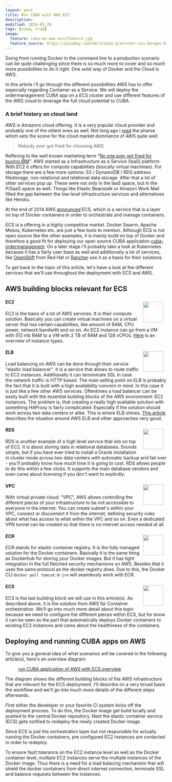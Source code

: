 ```yaml
---
layout: post
title: Run CUBA with AWS ECS
description:
modified: 2016-03-29
tags: [cuba, crud]
image:
  feature: cuba-on-aws-ecs/feature.jpg
  feature_source: https://pixabay.com/de/alaska-gletscher-eis-bergen-810433/
---
```


Going from running Docker in the command line to a production scenario can be quite challenging since there is so much more to cover and so much more possibilities to do it right. One solid way of Docker and the Cloud is AWS.

In this article i'll go through the different possibilities AWS has to offer especially regarding Container as a Service. We will deploy the ordermanagement CUBA app on a ECS cluster and use different features of the AWS cloud to leverage the full cloud potential to CUBA.

<!-- more -->

### A brief history on cloud land

AWS is Amazons cloud offering. It is a very popular cloud provider and probably one of the oldest ones as well. Not long ago i [read](https://twitter.com/peakscale/status/674278519732486144) the pharse which sets the scene for the cloud market dominance of AWS quite well:

> Nobody ever got fired for choosing AWS

Reffering to the well known marketing term "[No one ever got fired for buying IBM](http://corporatevisions.com/blog/2007/06/11/no-one-ever-got-fired-for-buying-ibm/)".
AWS started as a Infrastructure as a Service (IaaS) platform. With EC2 it offers for compute capabilities (bisically virtual machines). For storage there are a few more options: S3 / DynamoDB / RDS address filestorage, non-relational and relational data storage. After that a lot of other services pop up. These were not only in the IaaS space, but in the P/SaaS space as well. Things like Elastic Beanstalk or Amazon Work Mail filled the gap between the low level infrastructure services and alternatives like Heroku.

At the end of 2014 AWS [announced](https://aws.amazon.com/de/blogs/aws/category/ec2-container-service/) ECS, which is a service that is a layer on top of Docker containers in order to orchestrate and manage containers.

ECS is a offering in a highly competitve market. Docker Swarm, Apache Mesos, Kubernetes etc. are just a few tools to mention. Although ECS is not open source like the other examples, it is mainly build on top of Docker and therefore a good fit for deploying our open source CUBA application [cuba-ordermanagement](https://github.com/mariodavid/cuba-ordermanagement). On a later stage i'll probably take a look at Kubernetes because it has a fairly user base as well and additionally a lot of services, like [OpenShift](https://www.openshift.com/) from Red Hat or [Rancher](http://rancher.com/) use it as a basis for their solutions.

To get back to the topic of this article, let's have a look at the different services that we'll use throughout the deployment with ECS and AWS.

## AWS building blocks relevant for ECS

<img style="float:right; padding: 10px; width: 64px;" src="{{site.url}}/images/cuba-on-aws-ecs/ec2-logo.png">

#### EC2
EC2 is the basis of a lot of AWS services. It is their compute solution. Basically you can create virtual machines on a virtual server that has certain capabilities, like amount of RAM, CPU power, network bandwith and so on. An EC2 instance can go from a VM with 512 mb RAM to a VM with 2 TB of RAM and 128 vCPUs. [Here](https://aws.amazon.com/ec2/instance-types/) is an overview of instance types.


<img style="float:right; padding: 10px; width: 64px;" src="{{site.url}}/images/cuba-on-aws-ecs/elb-logo.png">


#### ELB
Load balancing on AWS can be done through their service "elastic load balancer". It is a service that allows to route traffic to EC2 instances. Additionally it can termininate SSL in case the network traffic is HTTP based. The main selling point on ELB is probably the fact that it is built with a high availability concern in mind. In this case it is just like a few other AWS services. Oftentimes a load balancer can be easily built with the essential building blocks of the AWS environment: EC2 instances. The problem is, that creating a really high avaliable solution with something HAProxy is fairly complicated. Especially if the solution should work across two data centers or alike. This is where ELB shines. [This article](http://www.stackdriver.com/elb-affinity-problems/) describes the situation around AWS ELB and other approaches very good.


<img style="float:right; padding: 10px; width: 64px;" src="{{site.url}}/images/cuba-on-aws-ecs/rds-logo.png">


#### RDS
RDS is another example of a high level service that sits on top of EC2. It is about storing data in relational databases. Sounds simple, but if you have ever tried to install a Oracle installation in cluster mode across two data centers with automatic backup and fail over - you'll probably know how much time it is going to cost. RDS allows people to do this within a few clicks. It supports the main database vendors and even cares about licensing if you don't want to explicitly.


<img style="float:right; padding: 10px; width: 64px;" src="{{site.url}}/images/cuba-on-aws-ecs/vpc-logo.png">


#### VPC
With virtual private cloud: "VPC", AWS allows controlling the different pieces of your infrastructure to be not accessible to everyone in the internet. You can create subnet's within your VPC, connect or disconnect it from the internet, defining security rules about what has access to what within the VPC and so on. Even a dedicated VPN tunnel can be created so that there is no internet access needed at all.


<img style="float:right; padding: 10px; width: 64px;" src="{{site.url}}/images/cuba-on-aws-ecs/ecr-logo.png">

#### ECR
ECR stands for elastic container registry. It is the fully managed solution for the Docker containers. Basically it is the same thing as Dockerhub for storing your Docker images. But it has tight integration in the full fletched security mechanisms on AWS. Besides that it uses the same protocol as the docker registry does. Due to this, the Docker CLI <code>docker pull tomcat:8-jre</code> will seamlessly work with ECR.


<img style="float:right; padding: 10px; width: 64px;" src="{{site.url}}/images/cuba-on-aws-ecs/ecs-logo.png">

#### ECS

ECS is the last building block we will use in this article(s). As described above, it is the solution from AWS for Container orchestration. We'll go into much more detail about this topic because we need to configure the different pieces within ECS, but for know it can be seen as the part that automatically deploys Docker containers to existing EC2 instances and cares about the healthiness of the containers.

## Deploying and running CUBA apps on AWS

To give you a general idea of what scenarios will be covered in the following article(s), here's an overview diagram:

<figure class="center">
	<a href="{{ site.url }}/images/cuba-on-aws-ecs/run-cuba-on-aws-overview.png"><img src="{{ site.url }}/images/cuba-on-aws-ecs/run-cuba-on-aws-overview.png" alt=""></a>
	<figcaption><a href="{{ site.url }}/images/cuba-on-aws-ecs/run-cuba-on-aws-overview.png" title="run CUBA application of AWS with ECS overview">run CUBA application of AWS with ECS overview</a></figcaption>
</figure>

The diagram shows the different building blocks of the AWS infrastructure that are relevant for the ECS deployment. I'll describe on a very broad basis the workflow and we'll go into much more details of the different steps afterwards.

First either the developer or your favorite CI system kicks off the deployment process. To do this, the Docker image get build locally and pushed to the central Docker repository. Next the elastic container service (ECS) gets notified to redeploy the newly created Docker image.

Since ECS is just the orchestration layer but not responsible for actually running the Docker containers, pre configured EC2 instances are contacted in order to redeploy.

To ensure fault tolerance on the EC2 instance level as well as the Docker container level, multiple EC2 instances serve the multiple instances of the Docker image. Thus there is a need for a load balacing mechanism that will shield the docker containers from direct internet connection, terminate SSL and balance requests between the instances.
